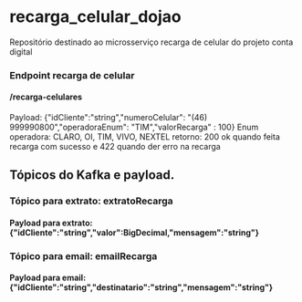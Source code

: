 # recarga_celular_dojao
Repositório destinado ao microsserviço recarga de celular do projeto conta digital

### Endpoint recarga de celular
#### /recarga-celulares
 Payload: {"idCliente":"string","numeroCelular": "(46) 999990800","operadoraEnum": "TIM","valorRecarga" : 100}
  Enum operadora:     CLARO, OI, TIM, VIVO, NEXTEL
 retorno: 200 ok quando feita recarga com sucesso e 422 quando der erro na recarga 
## Tópicos do Kafka e payload.
###	Tópico para extrato: 	extratoRecarga
#### Payload para extrato: {"idCliente":"string","valor":BigDecimal,"mensagem":"string"}
###	Tópico para email:		emailRecarga
#### Payload para email: {"idCliente":"string","destinatario":"string","mensagem":"string"} 
